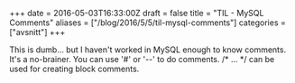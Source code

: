 +++
date = 2016-05-03T16:33:00Z
draft = false
title = "TIL - MySQL Comments"
aliases = ["/blog/2016/5/5/til-mysql-comments"]
categories = ["avsnitt"]
+++

This is dumb... but I haven't worked in MySQL enough to know comments. It's a no-brainer. You can use '#' or '--' to do comments. /* ... */ can be used for creating block comments.

